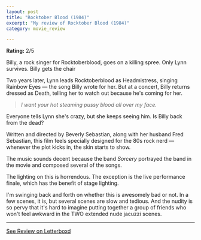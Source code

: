 ```yaml
---
layout: post
title: "Rocktober Blood (1984)"
excerpt: "My review of Rocktober Blood (1984)"
category: movie_review

---
```


**Rating:** 2/5

Billy, a rock singer for Rocktoberblood, goes on a killing spree. Only Lynn survives. Billy gets the chair

Two years later, Lynn leads Rocktoberblood as Headmistress, singing Rainbow Eyes — the song Billy wrote for her. But at a concert, Billy returns dressed as Death, telling her to watch out because he's coming for her.

<blockquote><i>I want your hot steaming pussy blood all over my face.</i></blockquote>Everyone tells Lynn she's crazy, but she keeps seeing him. Is Billy back from the dead?

Written and directed by Beverly Sebastian, along with her husband Fred Sebastian, this film feels specially designed for the 80s rock nerd — whenever the plot kicks in, the skin starts to show.

The music sounds decent because the band <i>Sorcery</i> portrayed the band in the movie and composed several of the songs.

The lighting on this is horrendous. The exception is the live performance finale, which has the benefit of stage lighting.

I'm swinging back and forth on whether this is awesomely bad or not. In a few scenes, it is, but several scenes are slow and tedious. And the nudity is so pervy that it's hard to imagine putting together a group of friends who won't feel awkward in the TWO extended nude jacuzzi scenes.

<hr>

[See Review on Letterboxd](https://boxd.it/5399yB)

